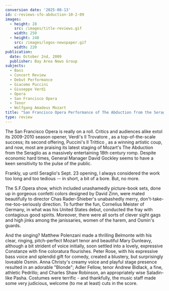 ```yaml
---
conversion date: '2025-08-13'
id: c-reviews-sfo-abduction-10-2-09
images:
  - height: 28
    src: /images/title-reviews.gif
    width: 250
  - height: 248
    src: /images/logos-newspaper.gif
    width: 220
publication:
  date: October 2nd, 2009
  publisher: Bay Area News Group
subjects:
  - Bass
  - Concert Review
  - Debut Performance
  - Giacomo Puccini
  - Giuseppe Verdi
  - Opera
  - San Francisco Opera
  - Tenor
  - Wolfgang Amadeus Mozart
title: "San Francisco Opera Performance of The Abduction from the Seraglio by Wolfgang Amadeus Mozart"
type: review
---
```


The San Francisco Opera is really on a roll. Critics and audiences alike extol its 2009-2010 season opener, Verdi's Il Trovatore , as a top-of-the-scale success; its second offering, Puccini's Il Trittico , as a winning artistic coup, and now, most are praising its latest staging of Mozart's The Abduction from the Seraglio as a massively entertaining 18th century romp. Despite economic hard times, General Manager David Gockley seems to have a keen sensitivity to the pulse of the public.

Frankly, up until Seraglio's Sept. 23 opening, I always considered the work too long and too tedious -- in short, a bit of a bore. But, no more.

The S.F.Opera show, which included unashamedly picture-book sets, done up in gorgeous confetti colors designed by David Zinn, were mated beautifully to director Chas Rader-Shieber's unabashedly merry,
don't-take-me-too-seriously direction. To further the fun, Cornelius Meister of Germany, in what was his United States debut, conducted the fray with contagious good spirits. Moreover, there were all sorts of clever sight gags and high jinks among the janissaries, women of the harem, and Osmin's guards.

And the singing? Matthew Polenzani made a thrilling Belmonte with his clear, ringing, pitch-perfect Mozart tenor and beautiful Mary Dunleavy, although a bit strident of voice initially, soon settled into a lovely, expressive Constanze with fine coloratura flourishes. Peter Rose, with his expressive bass voice and splendid gift for comedy, created a blustery, but surprisingly loveable Osmin. Anna Christy's creamy voice and playful stage presence resulted in an adorable "Blonde"; Adler Fellow, tenor Andrew Bidlack, a fine, athletic Pedrillo; and Charles Shaw Robinson, an appropriately wise Saladin-like Pasha. Costumes were terrific - and thankfully, the music staff made some very judicious, welcome (to me at least) cuts in the score.
